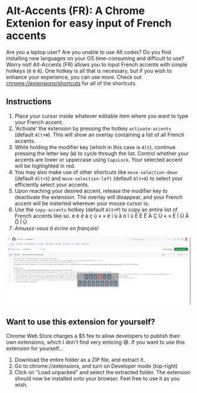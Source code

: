 # Alt-Accents (FR): A Chrome Extenion for easy input of French accents
Are you a laptop user? Are you unable to use Alt codes? Do you find installing new languages on your OS time-consuming and difficult to use?
Worry not! Alt-Accents (FR) allows you to input French accents with simple hotkeys (é è ê).
One hotkey is all that is necessary, but if you wish to enhance your experience, you can use more. Check out [chrome://extensions/shortcuts](chrome://extensions/shortcuts) for all of the shortcuts.

## Instructions
1. Place your cursor inside whatever editable item where you want to type your French accent.
2. 'Activate' the extension by pressing the hotkey `activate-accents` (default `Alt+W`). This will show an overlay containing a list of all French accents.
3. While holding the modifier key (which in this case is `Alt`), continue pressing the letter key (`W`) to cycle through the list. Control whether your accents are lower or uppercase using `CapsLock`. Your selected accent will be highlighted in red.
4. You may also make use of other shortcuts like `move-selection-down` (default `Alt+S`) and `move-selection-left` (default `Alt+A`) to select your efficiently select your accents.
5. Upon reaching your desired accent, release the modifier key to deactivate the extension. The overlay will disappear, and your French accent will be insterted wherever your mouse cursor is.
6. Use the `copy-accents` hotkey (default `Alt+P`) to copy an entire list of French accents like so. é è ê à ç ù « » ë ï ü â ô î û É È Ê À Ç Ù « » Ë Ï Ü Â Ô Î Û
7. *Amusez-vous à écrire en français!*

![An image displaying the extension in action - a translucent overlay in the center of the screen displaying a list of all French accents from which the user may select one](https://github.com/James-Lian/alt-accents-fr/blob/main/images/demo.png)

## Want to use this extension for yourself?
Chrome Web Store charges a $5 fee to allow developers to publish their own extensions, which I don't find very enticing 😅. If you want to use this extension for yourself...
1. Download the entire folder as a ZIP file, and extract it.
2. Go to chrome://extensions, and turn on Developer mode (top-right)
3. Click on "Load unpacked" and select the extracted folder.
The extension should now be installed onto your browser. Feel free to use it as you wish.
